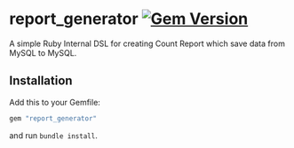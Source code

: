 # report_generator [![Gem Version](https://badge.fury.io/rb/report_generator.png)](http://badge.fury.io/rb/report_generator)

A simple Ruby Internal DSL for creating  Count Report which save data from MySQL to MySQL.


## Installation

Add this to your Gemfile:

```ruby
gem "report_generator"
```

and run `bundle install`.
